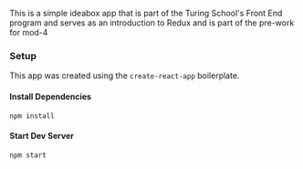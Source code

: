 This is a simple ideabox app that is part of the Turing School's Front End program and serves as an introduction to Redux and is part of the pre-work for mod-4

### Setup

This app was created using the `create-react-app` boilerplate.

#### Install Dependencies
`npm install`  

#### Start Dev Server
`npm start`  
